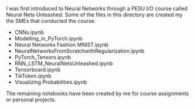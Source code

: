 I was first introduced to Neural Networks through a PESU I/O course called Neural Nets Unleashed. Some of the files in this directory are created my the SMEs that conducted the course.
- CNNs.ipynb
- Modelling_in_PyTorch.ipynb
- Neural Networks Fashion MNIST.ipynb
- NeuralNetworksFromScratchwithRegularization.ipynb
- PyTorch_Tensors.ipynb
- RNN_LSTM_NeuralNetsUnleashed.ipynb
- Tensorboard.ipynb
- TikToken.ipynb
- Visualizing Probabilities.ipynb

The remaining notebooks have been created by me for course assignments or personal projects.
